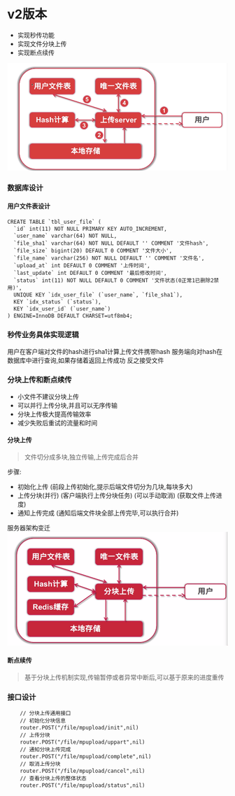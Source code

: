 v2版本
===
- 实现秒传功能
- 实现文件分块上传
- 实现断点续传

![](./README/hash.png)

### 数据库设计

#### 用户文件表设计
``` 
CREATE TABLE `tbl_user_file` (
  `id` int(11) NOT NULL PRIMARY KEY AUTO_INCREMENT,
  `user_name` varchar(64) NOT NULL,
  `file_sha1` varchar(64) NOT NULL DEFAULT '' COMMENT '文件hash',
  `file_size` bigint(20) DEFAULT 0 COMMENT '文件大小',
  `file_name` varchar(256) NOT NULL DEFAULT '' COMMENT '文件名',
  `upload_at` int DEFAULT 0 COMMENT '上传时间',
  `last_update` int DEFAULT 0 COMMENT '最后修改时间',
  `status` int(11) NOT NULL DEFAULT 0 COMMENT '文件状态(0正常1已删除2禁用)',
  UNIQUE KEY `idx_user_file` (`user_name`, `file_sha1`),
  KEY `idx_status` (`status`),
  KEY `idx_user_id` (`user_name`)
) ENGINE=InnoDB DEFAULT CHARSET=utf8mb4;
```

### 秒传业务具体实现逻辑
用户在客户端对文件的hash进行sha1计算上传文件携带hash
服务端向对hash在数据库中进行查询,如果存储着返回上传成功
反之接受文件

### 分块上传和断点续传
- 小文件不建议分块上传
- 可以并行上传分块,并且可以无序传输
- 分块上传极大提高传输效率
- 减少失败后重试的流量和时间
#### 分块上传
> 文件切分成多块,独立传输,上传完成后合并

步骤:
- 初始化上传 (前段上传初始化,提示后端文件切分为几块,每块多大)
- 上传分块(并行)  (客户端执行上传分块任务) (可以手动取消) (获取文件上传进度)
- 通知上传完成 (通知后端文件块全部上传完毕,可以执行合并)

服务器架构变迁
![](./README/fk.png) 
#### 断点续传
> 基于分块上传机制实现,传输暂停或者异常中断后,可以基于原来的进度重传

### 接口设计
``` 
	// 分块上传通用接口
	// 初始化分块信息
	router.POST("/file/mpupload/init",nil)
	// 上传分块
	router.POST("/file/mpupload/uppart",nil)
	// 通知分块上传完成
	router.POST("/file/mpupload/complete",nil)
	// 取消上传分块
	router.POST("/file/mpupload/cancel",nil)
	// 查看分块上传的整体状态
	router.POST("/file/mpupload/status",nil)
```

